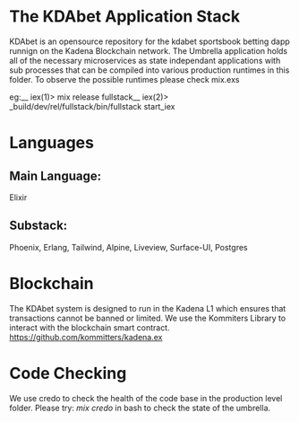 # The KDAbet Application Stack

KDAbet is an opensource repository for the kdabet sportsbook betting dapp runnign on the Kadena Blockchain network.
The Umbrella application holds all of the necessary microservices as state independant applications with sub processes that can be compiled into various production runtimes in this folder.
To observe the possible runtimes please check mix.exs

eg:__ 
iex(1)> mix release fullstack__
iex(2)> _build/dev/rel/fullstack/bin/fullstack start_iex

# Languages

## Main Language: 
  Elixir

## Substack:  
  Phoenix, Erlang, Tailwind, Alpine, Liveview, Surface-UI, Postgres

# Blockchain

The KDAbet system is designed to run in the Kadena L1 which ensures that transactions cannot be banned or limited.
We use the Kommiters Library to interact with the blockchain smart contract.  https://github.com/kommitters/kadena.ex

# Code Checking

We use credo to check the health of the code base in the production level folder.
Please try:  *mix credo* 
in bash to check the state of the umbrella.
